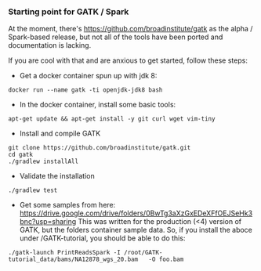 ### Starting point for GATK / Spark

At the moment, there's https://github.com/broadinstitute/gatk  as the alpha / Spark-based release, but not all of the tools have been ported and documentation is lacking.

If you are cool with that and are anxious to get started, follow these steps:

* Get a docker container spun up with jdk 8:
```
docker run --name gatk -ti openjdk-jdk8 bash
```
* In the docker container, install some basic tools:
```
apt-get update && apt-get install -y git curl wget vim-tiny
```
* Install and compile GATK
```
git clone https://github.com/broadinstitute/gatk.git
cd gatk
./gradlew installAll
```
* Validate the installation
```
./gradlew test
```
* Get some samples from here: https://drive.google.com/drive/folders/0BwTg3aXzGxEDeXFfOEJSeHk3bnc?usp=sharing  This was written for the 
production (<4) version of GATK, but the folders container sample data.  So, if you install the aboce under /GATK-tutorial, you should be able to do this:
```
./gatk-launch PrintReadsSpark -I /root/GATK-tutorial_data/bams/NA12878_wgs_20.bam   -O foo.bam
```
